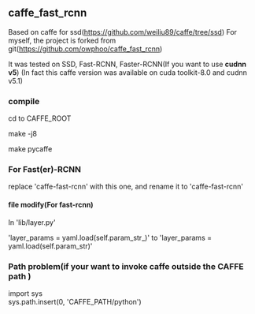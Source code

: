 ﻿## caffe_fast_rcnn
Based on caffe for ssd(https://github.com/weiliu89/caffe/tree/ssd)
For myself, the project is forked from git(https://github.com/owphoo/caffe_fast_rcnn)

It was tested on SSD, Fast-RCNN, Faster-RCNN(If you want to use **cudnn v5**)
(In fact this caffe version was available on cuda toolkit-8.0 and cudnn v5.1)

### compile
cd to CAFFE_ROOT

make -j8

make pycaffe

### For Fast(er)-RCNN
replace 'caffe-fast-rcnn' with this one, and rename it to 'caffe-fast-rcnn'

  #### file modify(For fast-rcnn)
  In 'lib/layer.py' 

  'layer_params = yaml.load(self.param_str_)' to 
  'layer_params = yaml.load(self.param_str)' 



### Path problem(if your want to invoke caffe outside the CAFFE path )
import sys  
sys.path.insert(0, 'CAFFE_PATH/python')

